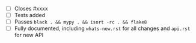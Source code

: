 <!-- Feel free to remove check-list items aren't relevant to your change -->

 - [ ] Closes #xxxx
 - [ ] Tests added
 - [ ] Passes `black . && mypy . && isort -rc . && flake8`
 - [ ] Fully documented, including `whats-new.rst` for all changes and `api.rst` for new API
